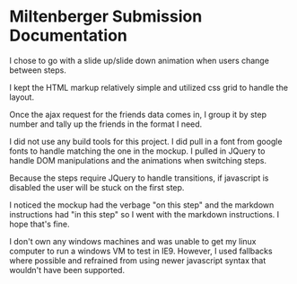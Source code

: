 # Miltenberger Submission Documentation
I chose to go with a slide up/slide down animation when users change
between steps.

I kept the HTML markup relatively simple and utilized css grid to handle the layout.

Once the ajax request for the friends data comes in, I group it by step number and tally up the friends in the format I need.

I did not use any build tools for this project. I did pull in a font from google fonts to handle matching the one in the mockup. I pulled in JQuery to handle DOM manipulations and the animations when switching steps.

Because the steps require JQuery to handle transitions, if javascript is disabled the user will be stuck on the first step.

I noticed the mockup had the verbage "on this step" and the markdown instructions had "in this step" so I went with the markdown instructions. I hope that's fine.

I don't own any windows machines and was unable to get my linux computer to run a windows VM to test in IE9. However, I used fallbacks where possible and refrained from using newer javascript syntax that wouldn't have been supported.